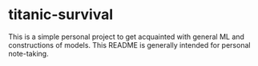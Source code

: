 # titanic-survival
This is a simple personal project to get acquainted with general ML and constructions of models. This README is generally intended for personal note-taking.
